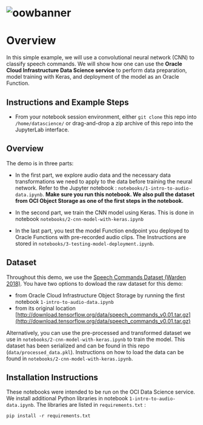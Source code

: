# ![oowbanner](https://objectstorage.us-ashburn-1.oraclecloud.com/p/Hybywve1ppjSVxMZpUu2PU1R1p6CAvY9FDrv6gJPpOM/n/bigdatadatasciencelarge/b/hosted-datascience-docs/o/oracle-cloud-infrastructure.png)

# Overview

In this simple example, we will use a convolutional neural network (CNN) to classify speech commands. We will show how one can use 
the **Oracle Cloud Infrastructure Data Science service** to perform data preparation, model training with Keras, and deployment of the model as an Oracle Function. 

## Instructions and Example Steps

* From your notebook session environment, either `git clone` this repo into `/home/datascience/` or drag-and-drop a zip archive of this repo into the JupyterLab interface. 

## Overview 

The demo is in three parts:

* In the first part, we explore audio data and the necessary data transformations we need to apply to the data before training the neural network. Refer to the Jupyter notebook : `notebooks/1-intro-to-audio-data.ipynb`. **Make sure you run this notebook. We also pull the dataset from OCI Object Storage as one of the first steps in the notebook.** 

* In the second part, we train the CNN model using Keras. This is done in notebook `notebooks/2-cnn-model-with-keras.ipynb`

* In the last part, you test the model Function endpoint you deployed to Oracle Functions with pre-recorded audio clips. The Instructions are stored in `notebooks/3-testing-model-deployment.ipynb`. 

## Dataset 

Throughout this demo, we use the [Speech Commands Dataset (Warden 2018)](https://arxiv.org/abs/1804.03209). You have two options to dowload the raw dataset for this demo: 
* from Oracle Cloud Infrastructure Object Storage by running the first notebook `1-intro-to-audio-data.ipynb`
* from its original location [http://download.tensorflow.org/data/speech_commands_v0.01.tar.gz](http://download.tensorflow.org/data/speech_commands_v0.01.tar.gz) 

Alternatively, you can use the pre-processed and transformed dataset we use in `notebooks/2-cnn-model-with-keras.ipynb` to train the model. This dataset has been serialized and can be found in this repo (`data/processed_data.pkl`). Instructions on how to load the data can be found in `notebooks/2-cnn-model-with-keras.ipynb`. 

## Installation Instructions 

These notebooks were intended to be run on the OCI Data Science service. We install additional Python libraries 
in notebook `1-intro-to-audio-data.ipynb`. The libraries are listed in ``requirements.txt`` : 

```
pip install -r requirements.txt
```
